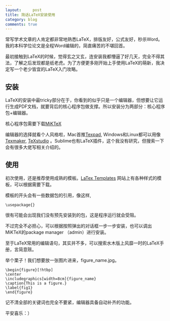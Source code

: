 ```yaml
---
layout:     post
title: 简话LaTeX安装使用
category: blog
comments: true
---
```


常写学术文章的人肯定都非常地熟悉LaTeX，排版友好，公式友好，秒杀Word。我的本科学位论文是全程Word编辑的，简直痛苦的不堪回首。

最初接触到LaTeX的时候，觉得玄之又玄，连安装我都懵逼了好几天，完全不得其法，了解之后发现都是纸老虎。为了方便更多刚开始上手使用LaTeX的萌新，我决定写一个老少皆宜的LaTeX入门攻略。

## 安装

LaTeX的安装中最tricky部分在于，你看到的似乎只是一个编辑器，但想要让它运行生成PDF文档，就要背后的核心程序包做支撑。所以安装分为两部分：核心程序包+编辑器。

核心程序包需要下载[MiKTeX](https://miktex.org/download)

编辑器的选择就看个人风格啦，Mac首推[Texpad](https://www.texpad.com/), Windows和Linux都可以用像[Texmaker](http://www.xm1math.net/texmaker/), [TeXstudio](https://www.texstudio.org/) 。Sublime也有LaTeX插件，这个我没有研究，但搜索一下会有很多大佬写相关介绍的。

## 使用

初次使用，还是推荐使用成熟的模板。[LaTex Templates](https://www.latextemplates.com/) 网站上有各种样式的模板，可以根据需要下载。

模板的开头会有一些数据包的引用，像这样,

```
\usepackage{}
```

很有可能会出现我们没有预先安装到的包，这是程序运行就会受阻。

不过完全不必担心，可以根据按照弹出的对话框一步一步安装，也可以调出MiKTeX的package manager （admin）进行安装。

至于LaTeX常用的编辑语句，其实并不多，可以搜索水木版上风靡一时的LaTeX手册，言简意赅。

举个栗子！我们想要放一张图片进来，figure_name.jpg。

```
\begin{figure}[!htbp]
\center
\includegraphics[width=8cm]{figure_name}
\caption{This is a figure.}
\label{fig1}
\end{figure}
```

记不清全部的关键词也完全不要紧，编辑器具备自动补齐的功能。

平安喜乐：）
